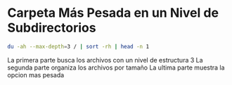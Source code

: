 # Carpeta Más Pesada en un Nivel de Subdirectorios
```bash
du -ah --max-depth=3 / | sort -rh | head -n 1
```
La primera parte busca los archivos con un nivel de estructura 3
La segunda parte organiza los archivos por tamaño
La ultima parte muestra la opcion mas pesada
